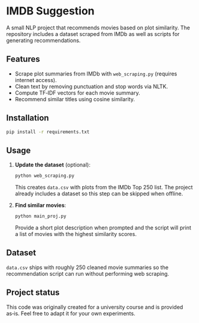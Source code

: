 # IMDB Suggestion

A small NLP project that recommends movies based on plot similarity. The repository includes a dataset scraped from IMDb as well as scripts for generating recommendations.

## Features
- Scrape plot summaries from IMDb with `web_scraping.py` (requires internet access).
- Clean text by removing punctuation and stop words via NLTK.
- Compute TF‑IDF vectors for each movie summary.
- Recommend similar titles using cosine similarity.

## Installation
```bash
pip install -r requirements.txt
```

## Usage
1. **Update the dataset** (optional):
   ```bash
   python web_scraping.py
   ```
   This creates `data.csv` with plots from the IMDb Top 250 list. The project already includes a dataset so this step can be skipped when offline.

2. **Find similar movies**:
   ```bash
   python main_proj.py
   ```
   Provide a short plot description when prompted and the script will print a list of movies with the highest similarity scores.

## Dataset
`data.csv` ships with roughly 250 cleaned movie summaries so the recommendation script can run without performing web scraping.

## Project status
This code was originally created for a university course and is provided as‑is. Feel free to adapt it for your own experiments.
